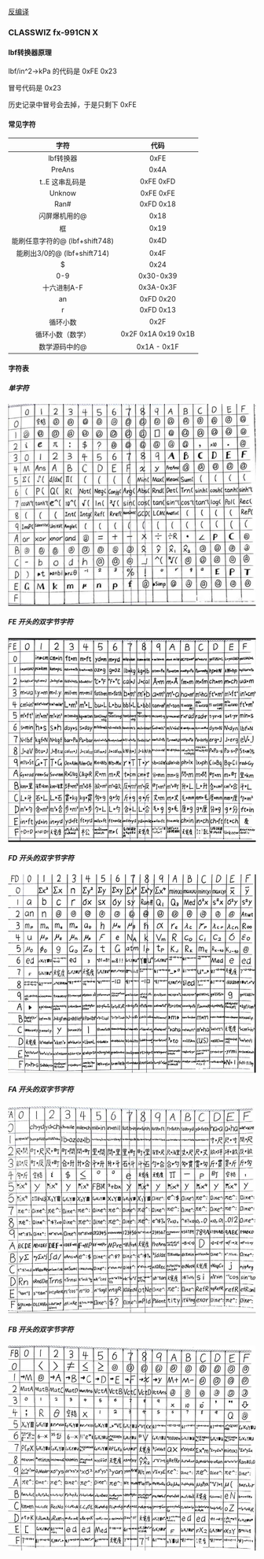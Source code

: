 [反编译](https://github.com/qiufuyu123/fxesplus)

### CLASSWIZ fx-991CN X

#### lbf转换器原理

lbf/in^2->kPa 的代码是 0xFE 0x23

冒号代码是 0x23

历史记录中冒号会去掉，于是只剩下 0xFE

#### 常见字符

|              字符              |        代码         |
| :----------------------------: | :-----------------: |
|           lbf转换器            |        0xFE         |
|             PreAns             |        0x4A         |
|        t..E 这串乱码是         |      0xFE 0xFD      |
|             Unknow             |      0xFE 0xFE      |
|              Ran#              |      0xFD 0x18      |
|         闪屏爆机用的@          |        0x18         |
|               框               |        0x19         |
| 能刷任意字符的@ (lbf+shift748) |        0x4D         |
|  能刷出3/0的@ (lbf+shift714)   |        0x4F         |
|               $                |        0x24         |
|              0-9               |      0x30-0x39      |
|          十六进制A-F           |      0x3A-0x3F      |
|               an               |      0xFD 0x20      |
|               r                |      0xFD 0x13      |
|            循环小数            |        0x2F         |
|        循环小数（数学）        | 0x2F 0x1A 0x19 0x1B |
|         数学源码中的@          |     0x1A - 0x1F     |

#### 字符表

##### 单字符

![991单字节字符表](/991单字节字符表.jpg)

##### FE 开头的双字节字符

![991FE字符表](/991FE字符表.jpg)

##### FD 开头的双字节字符

![991FD字符表](/991FD字符表.jpg)

##### FA 开头的双字节字符

![991FA字符表](/991FA字符表.jpg)

##### FB 开头的双字节字符

![991FB字符表](/991FB字符表.jpg)
